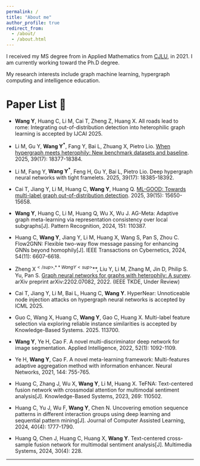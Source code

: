 ```yaml
---
permalink: /
title: "About me"
author_profile: true
redirect_from: 
  - /about/
  - /about.html
---
```


I received my MS degree from in Applied Mathematics from [CJLU](https://www.cjlu.edu.cn), in 2021. I am currently working toward the Ph.D degree.

My research interests include graph machine learning, hypergraph computing and intelligence education.

# Paper List 📰

* **Wang Y**, Huang C, Li M, Cai T, Zheng Z, Huang X. All roads lead to rome: Integrating out-of-distribution detection into heterophilic graph learning is accepted by IJCAI 2025. 

* Li M, Gu Y, **Wang Y<sup>*</sup>**, Fang Y, Bai L, Zhuang X, Pietro Lio. [When hypergraph meets heterophily: New benchmark datasets and baseline](https://github.com/kellysylvia77/HyperUFG). 2025, 39(17): 18377-18384.

* Li M, Fang Y, **Wang Y<sup>*</sup>**, Feng H, Gu Y, Bai L, Pietro Lio. Deep hypergraph neural networks with tight framelets. 2025, 39(17): 18385-18392.

* Cai T, Jiang Y, Li M, Huang C, **Wang Y**, Huang Q. [ML-GOOD: Towards multi-label graph out-of-distribution detection](https://github.com/ca1man-2022/ML-GOOD). 2025, 39(15): 15650-15658. 

* **Wang Y**, Huang C, Li M, Huang Q, Wu X, Wu J. AG-Meta: Adaptive graph meta-learning via representation consistency over local subgraphs[J]. Pattern Recognition, 2024, 151: 110387. 

* Huang C, **Wang Y**, Jiang Y, Li M, Huang X, Wang S, Pan S, Zhou C. Flow2GNN: Flexible two-way flow message passing for enhancing GNNs beyond homophily[J]. IEEE Transactions on Cybernetics, 2024, 54(11): 6607-6618. 

* Zheng X<sup>$</sup>, **Wang Y<sup>$</sup>**, Liu Y, Li M, Zhang M, Jin D, Philip S. Yu, Pan S. [Graph neural networks for graphs with heterophily: A survey](https://arxiv.org/pdf/2202.07082). arXiv preprint arXiv:2202.07082, 2022. (IEEE TKDE, Under Review)

* Cai T, Jiang Y, Li M, Bai L, Huang C, **Wang Y**. HyperNear: Unnoticeable node injection attacks on hypergraph neural networks is accepted by ICML 2025.

* Guo C, Wang X, Huang C, **Wang Y**, Gao C, Huang X. Multi-label feature selection via exploring reliable instance similarities is accepted by Knowledge-Based Systems. 2025. 113700.

* **Wang Y**, Ye H, Cao F. A novel multi-discriminator deep network for image segmentation. Applied Intelligence, 2022, 52(1): 1092-1109.

* Ye H, **Wang Y**, Cao F. A novel meta-learning framework: Multi-features adaptive aggregation method with information enhancer. Neural Networks, 2021, 144: 755-765.

* Huang C, Zhang J, Wu X, **Wang Y**, Li M, Huang X. TeFNA: Text-centered fusion network with crossmodal attention for multimodal sentiment analysis[J]. Knowledge-Based Systems, 2023, 269: 110502. 

* Huang C, Yu J, Wu F, **Wang Y**, Chen N. Uncovering emotion sequence patterns in different interaction groups using deep learning and sequential pattern mining[J]. Journal of Computer Assisted Learning, 2024, 40(4): 1777-1790. 

* Huang Q, Chen J, Huang C, Huang X, **Wang Y**. Text-centered cross-sample fusion network for multimodal sentiment analysis[J]. Multimedia Systems, 2024, 30(4): 228. 

---
